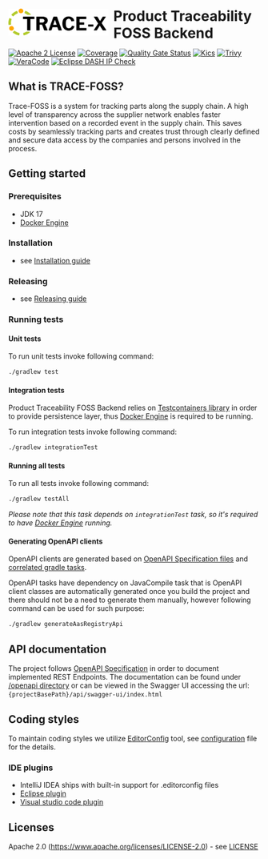 <div style="display: flex; align-items: center;justify-content: center;align-content: center;">
   <img src="./docs/trace-x-logo.svg" alt="Product Traceability FOSS Backend (TRACE-FOSS)" style="width:200px;"/>
   <h1 style="margin: 10px 0 0 10px">Product Traceability FOSS Backend</h1>
</div>

[![Apache 2 License](https://img.shields.io/badge/License-Apache_2.0-blue.svg)](https://github.com/catenax-ng/product-traceability-foss-backend/blob/main/LICENSE)
[![Coverage](https://sonarcloud.io/api/project_badges/measure?project=catenax-ng_product-traceability-foss-backend&metric=coverage)](https://sonarcloud.io/summary/overall?id=catenax-ng_product-traceability-foss-backend)
[![Quality Gate Status](https://sonarcloud.io/api/project_badges/measure?project=catenax-ng_product-traceability-foss-backend&metric=alert_status)](https://sonarcloud.io/summary/new_code?id=catenax-ng_product-traceability-foss-backend)
[![Kics](https://github.com/catenax-ng/product-traceability-foss-backend/actions/workflows/kics.yml/badge.svg)](https://github.com/catenax-ng/product-traceability-foss-backend/actions/workflows/kics.yml)
[![Trivy](https://github.com/catenax-ng/product-traceability-foss-backend/actions/workflows/trivy.yml/badge.svg)](https://github.com/catenax-ng/product-traceability-foss-backend/actions/workflows/trivy.yml)
[![VeraCode](https://github.com/catenax-ng/product-traceability-foss-backend/actions/workflows/veracode.yaml/badge.svg)](https://github.com/catenax-ng/product-traceability-foss-backend/actions/workflows/veracode.yaml)
[![Eclipse DASH IP Check](https://github.com/catenax-ng/product-traceability-foss-backend/actions/workflows/eclipse-dash.yml/badge.svg)](https://github.com/catenax-ng/product-traceability-foss-backend/actions/workflows/eclipse-dash.yml)


## What is TRACE-FOSS?

Trace-FOSS is a system for tracking parts along the supply chain. A high level of transparency across the supplier network enables faster intervention based on
a recorded event in the supply chain. This saves costs by seamlessly tracking parts and creates trust through clearly defined and secure data access by the companies and persons involved in the process.

## Getting started

### Prerequisites

* JDK 17
* [Docker Engine](https://docs.docker.com/engine/)

### Installation

* see [Installation guide](INSTALL.md)

### Releasing

* see [Releasing guide](./docs/RELEASE.md)

### Running tests

#### Unit tests

To run unit tests invoke following command:

```sh
./gradlew test
```

#### Integration tests

Product Traceability FOSS Backend relies on [Testcontainers library](https://www.testcontainers.org/) in order to provide
persistence layer, thus [Docker Engine](https://docs.docker.com/engine/) is required to be running.

To run integration tests invoke following command:

```sh
./gradlew integrationTest
```

#### Running all tests

To run all tests invoke following command:

```sh
./gradlew testAll
```

*Please note that this task depends on `integrationTest` task, so it's required to have [Docker Engine](https://docs.docker.com/engine/) running.*

#### Generating OpenAPI clients

OpenAPI clients are generated based on [OpenAPI Specification files](./openapi) and [correlated gradle tasks](build.gradle.kts).

OpenAPI tasks have dependency on JavaCompile task that is OpenAPI client classes are automatically generated once you build the project
and there should not be a need to generate them manually, however following command can be used for such purpose:

```sh
./gradlew generateAasRegistryApi
```

## API documentation
The project follows [OpenAPI Specification](https://swagger.io/specification/) in order to document implemented REST Endpoints. The documentation can be found under [/openapi directory](./openapi/product-traceability-foss-backend.json)
or can be viewed in the Swagger UI accessing the url: `{projectBasePath}/api/swagger-ui/index.html`

## Coding styles

To maintain coding styles we utilize [EditorConfig](https://editorconfig.org/) tool, see [configuration](.editorconfig)
file for the details.

### IDE plugins

* IntelliJ IDEA ships with built-in support for .editorconfig files
* [Eclipse plugin](https://github.com/ncjones/editorconfig-eclipse#readme)
* [Visual studio code plugin](https://marketplace.visualstudio.com/items?itemName=EditorConfig.EditorConfig)

## Licenses
Apache 2.0 (https://www.apache.org/licenses/LICENSE-2.0) - see [LICENSE](./LICENSE)
